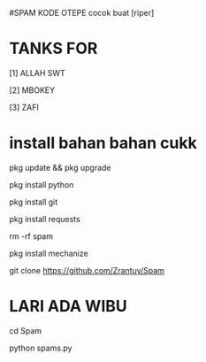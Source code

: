 #SPAM KODE OTEPE cocok buat [riper]

TANKS FOR 
==========

[1] ALLAH SWT

[2] MBOKEY

[3] ZAFI

install bahan bahan cukk
========================
pkg update && pkg upgrade

pkg install python

pkg install git

pkg install requests 

rm -rf spam

pkg install mechanize

git clone https://github.com/Zrantuy/Spam

LARI ADA WIBU
=============
cd Spam

python spams.py 
